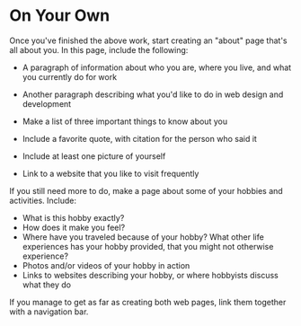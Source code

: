 # On Your Own
Once you've finished the above work, start creating an "about" page that's all about you. In this page, include the following:

- A paragraph of information about who you are, where you live, and what you currently do for work

- Another paragraph describing what you'd like to do in web design and development
- Make a list of three important things to know about you
- Include a favorite quote, with citation for the person who said it
- Include at least one picture of yourself
- Link to a website that you like to visit frequently

If you still need more to do, make a page about some of your hobbies and activities. Include:

- What is this hobby exactly?
- How does it make you feel?
- Where have you traveled because of your hobby? What other life experiences has your hobby provided, that you might not otherwise experience?
- Photos and/or videos of your hobby in action
- Links to websites describing your hobby, or where hobbyists discuss what they do

If you manage to get as far as creating both web pages, link them together with a navigation bar.
